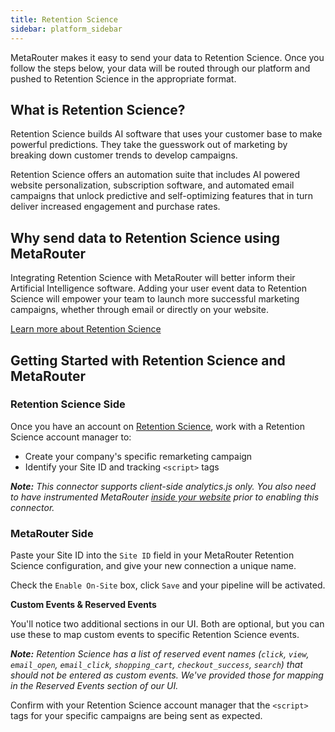 ```yaml
---
title: Retention Science
sidebar: platform_sidebar
---
```


MetaRouter makes it easy to send your data to Retention Science. Once you follow the steps below, your data will be routed through our platform and pushed to Retention Science in the appropriate format.

## What is Retention Science?

Retention Science builds AI software that uses your customer base to make powerful predictions. They take the guesswork out of marketing by breaking down customer trends to develop campaigns.

Retention Science offers an automation suite that includes AI powered website personalization, subscription software, and automated email campaigns that unlock predictive and self-optimizing features that in turn deliver increased engagement and purchase rates.


## Why send data to Retention Science using MetaRouter

Integrating Retention Science with MetaRouter will better inform their Artificial Intelligence software. Adding your user event data to Retention Science will empower your team to launch more successful marketing campaigns, whether through email or directly on your website.

[Learn more about Retention Science](https://www.retentionscience.com/)

## Getting Started with Retention Science and MetaRouter

### Retention Science Side

Once you have an account on [Retention Science](https://www.retentionscience.com/), work with a Retention Science account manager to:

- Create your company's specific remarketing campaign
- Identify your Site ID and tracking `<script>` tags  

***Note:** This connector supports client-side analytics.js only.  You also need to have instrumented MetaRouter [inside your website](../sources/analyticsjs.md) prior to enabling this connector.*

### MetaRouter Side

Paste your Site ID into the `Site ID` field in your MetaRouter Retention Science configuration, and give your new connection a unique name.

Check the `Enable On-Site` box, click `Save` and your pipeline will be activated.

**Custom Events & Reserved Events**

You'll notice two additional sections in our UI. Both are optional, but you can use these to map custom events to specific Retention Science events.  

***Note:** Retention Science has a list of reserved event names (`click`, `view`, `email_open`, `email_click`, `shopping_cart`, `checkout_success`, `search`) that should not be entered as custom events.  We've provided those for mapping in the Reserved Events section of our UI.*

Confirm with your Retention Science account manager that the `<script>` tags for your specific campaigns are being sent as expected.
